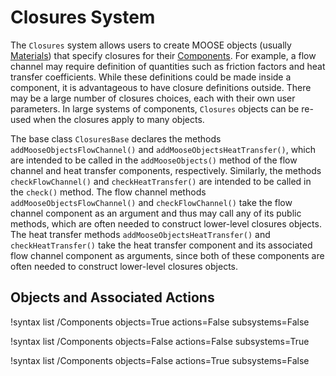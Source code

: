 # Closures System

The `Closures` system allows users to create MOOSE objects (usually [Materials](syntax/Materials/index.md))
that specify closures for their [Components](syntax/Components/index.md). For example, a flow channel
may require definition of quantities such as friction factors and heat transfer
coefficients. While these definitions could be made inside a component, it is
advantageous to have closure definitions outside. There may be a large number of
closures choices, each with their own user parameters. In large systems of
components, `Closures` objects can be re-used when the closures apply to many
objects.

The base class `ClosuresBase` declares the methods `addMooseObjectsFlowChannel()`
and `addMooseObjectsHeatTransfer()`, which are intended to be called in the
`addMooseObjects()` method of the flow channel and heat transfer components,
respectively. Similarly, the methods `checkFlowChannel()` and
`checkHeatTransfer()` are intended to be called in the `check()` method.
The flow channel methods `addMooseObjectsFlowChannel()` and `checkFlowChannel()`
take the flow channel component as an argument and thus may call any of its
public methods, which are often needed to construct lower-level closures objects.
The heat transfer methods `addMooseObjectsHeatTransfer()` and `checkHeatTransfer()`
take the heat transfer component and its associated flow channel component as
arguments, since both of these components are often needed to construct
lower-level closures objects.

## Objects and Associated Actions

!syntax list /Components objects=True actions=False subsystems=False

!syntax list /Components objects=False actions=False subsystems=True

!syntax list /Components objects=False actions=True subsystems=False
